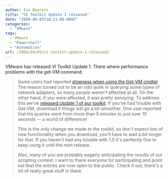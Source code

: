 ```yaml
---
author: Ivo Beerens
title: "VI Toolkit Update 1 released"
date: "2008-09-05T18:21:08.000Z"
categories: 
  - "VMware"
tags: 
  - VMware
  - "Powershell"
  - "Automation"
url: /2008/09/05/vi-toolkit-update-1-released/
---
```


VMware has released VI Toolkit Update 1. There where performance problems with the get-VM command.

> Some users had reported [slowness when using the Get-VM cmdlet](http://communities.vmware.com/thread/158640?tstart=50). The reason turned out to be an odd quirk in querying some types of network adapters, so many people weren't affected at all. On the other hand, if you were affected, it was pretty annoying. To address this we've [released Update 1 of our toolkit](http://vmware.com/go/powershell). If you've had trouble with Get-VM, download it things will go a lot smoother. One user reported that his queries went from more than 5 minutes to just over 10 seconds -- a world of difference!
> 
> This is the only change we made to the toolkit, so don't expect lots of new functionality when you download, you'll have to wait a bit longer for that. If you haven't had any trouble with 1.0 it's perfectly fine to keep using it until the next release.
> 
> Also, many of you are probably eagerly anticipating the results of our scripting contest. I want to thank everyone for participating and point out that the entries are now open to the public. Check it out, there's a lot of really great stuff in there.

